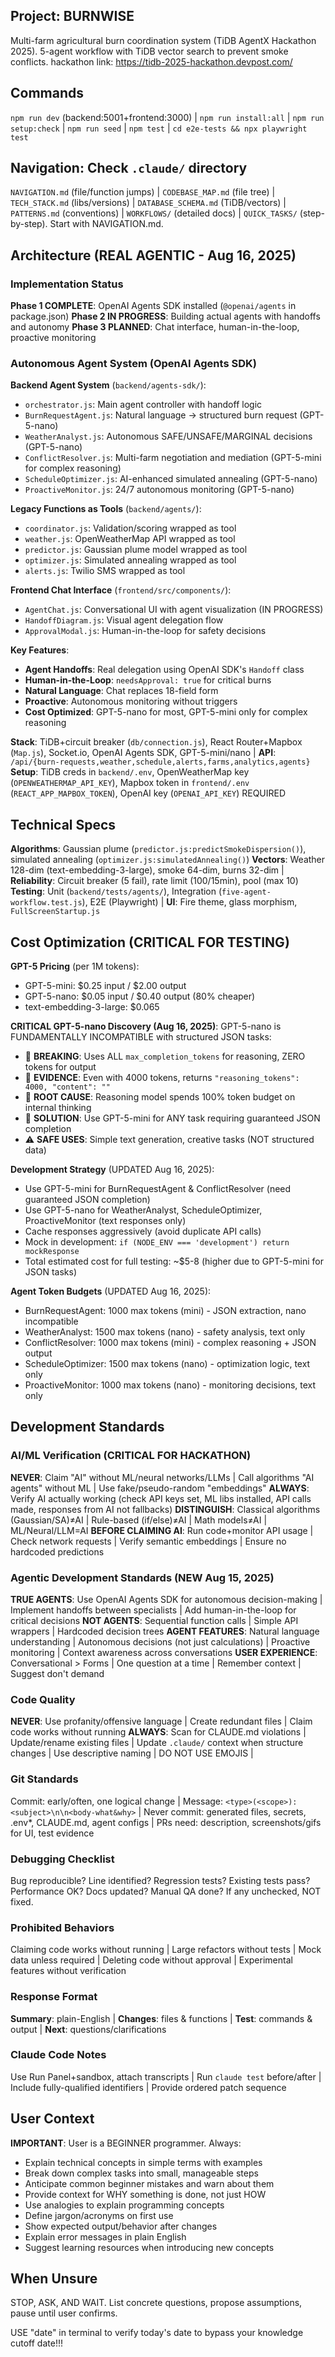 ## Project: BURNWISE
Multi-farm agricultural burn coordination system (TiDB AgentX Hackathon 2025). 5-agent workflow with TiDB vector search to prevent smoke conflicts. hackathon link: https://tidb-2025-hackathon.devpost.com/ 

## Commands
`npm run dev` (backend:5001+frontend:3000) | `npm run install:all` | `npm run setup:check` | `npm run seed` | `npm test` | `cd e2e-tests && npx playwright test`

## Navigation: Check `.claude/` directory
`NAVIGATION.md` (file/function jumps) | `CODEBASE_MAP.md` (file tree) | `TECH_STACK.md` (libs/versions) | `DATABASE_SCHEMA.md` (TiDB/vectors) | `PATTERNS.md` (conventions) | `WORKFLOWS/` (detailed docs) | `QUICK_TASKS/` (step-by-step). Start with NAVIGATION.md.

## Architecture (REAL AGENTIC - Aug 16, 2025)

### Implementation Status
**Phase 1 COMPLETE**: OpenAI Agents SDK installed (`@openai/agents` in package.json)
**Phase 2 IN PROGRESS**: Building actual agents with handoffs and autonomy
**Phase 3 PLANNED**: Chat interface, human-in-the-loop, proactive monitoring

### Autonomous Agent System (OpenAI Agents SDK)
**Backend Agent System** (`backend/agents-sdk/`):
- `orchestrator.js`: Main agent controller with handoff logic
- `BurnRequestAgent.js`: Natural language → structured burn request (GPT-5-nano)
- `WeatherAnalyst.js`: Autonomous SAFE/UNSAFE/MARGINAL decisions (GPT-5-nano)
- `ConflictResolver.js`: Multi-farm negotiation and mediation (GPT-5-mini for complex reasoning)
- `ScheduleOptimizer.js`: AI-enhanced simulated annealing (GPT-5-nano)
- `ProactiveMonitor.js`: 24/7 autonomous monitoring (GPT-5-nano)

**Legacy Functions as Tools** (`backend/agents/`):
- `coordinator.js`: Validation/scoring wrapped as tool
- `weather.js`: OpenWeatherMap API wrapped as tool
- `predictor.js`: Gaussian plume model wrapped as tool
- `optimizer.js`: Simulated annealing wrapped as tool
- `alerts.js`: Twilio SMS wrapped as tool

**Frontend Chat Interface** (`frontend/src/components/`):
- `AgentChat.js`: Conversational UI with agent visualization (IN PROGRESS)
- `HandoffDiagram.js`: Visual agent delegation flow
- `ApprovalModal.js`: Human-in-the-loop for safety decisions

**Key Features**:
- **Agent Handoffs**: Real delegation using OpenAI SDK's `Handoff` class
- **Human-in-the-Loop**: `needsApproval: true` for critical burns
- **Natural Language**: Chat replaces 18-field form
- **Proactive**: Autonomous monitoring without triggers
- **Cost Optimized**: GPT-5-nano for most, GPT-5-mini only for complex reasoning

**Stack**: TiDB+circuit breaker (`db/connection.js`), React Router+Mapbox (`Map.js`), Socket.io, OpenAI Agents SDK, GPT-5-mini/nano | **API**: `/api/{burn-requests,weather,schedule,alerts,farms,analytics,agents}`
**Setup**: TiDB creds in `backend/.env`, OpenWeatherMap key (`OPENWEATHERMAP_API_KEY`), Mapbox token in `frontend/.env` (`REACT_APP_MAPBOX_TOKEN`), OpenAI key (`OPENAI_API_KEY`) REQUIRED

## Technical Specs
**Algorithms**: Gaussian plume (`predictor.js:predictSmokeDispersion()`), simulated annealing (`optimizer.js:simulatedAnnealing()`)
**Vectors**: Weather 128-dim (text-embedding-3-large), smoke 64-dim, burns 32-dim | **Reliability**: Circuit breaker (5 fail), rate limit (100/15min), pool (max 10)
**Testing**: Unit (`backend/tests/agents/`), Integration (`five-agent-workflow.test.js`), E2E (Playwright) | **UI**: Fire theme, glass morphism, `FullScreenStartup.js`

## Cost Optimization (CRITICAL FOR TESTING)
**GPT-5 Pricing** (per 1M tokens):
- GPT-5-mini: $0.25 input / $2.00 output
- GPT-5-nano: $0.05 input / $0.40 output (80% cheaper)
- text-embedding-3-large: $0.065

**CRITICAL GPT-5-nano Discovery (Aug 16, 2025)**:
GPT-5-nano is FUNDAMENTALLY INCOMPATIBLE with structured JSON tasks:
- 🚨 **BREAKING**: Uses ALL `max_completion_tokens` for reasoning, ZERO tokens for output
- 🚨 **EVIDENCE**: Even with 4000 tokens, returns `"reasoning_tokens": 4000, "content": ""`
- 🚨 **ROOT CAUSE**: Reasoning model spends 100% token budget on internal thinking
- 🚨 **SOLUTION**: Use GPT-5-mini for ANY task requiring guaranteed JSON completion
- ⚠️ **SAFE USES**: Simple text generation, creative tasks (NOT structured data)

**Development Strategy** (UPDATED Aug 16, 2025):
- Use GPT-5-mini for BurnRequestAgent & ConflictResolver (need guaranteed JSON completion)
- Use GPT-5-nano for WeatherAnalyst, ScheduleOptimizer, ProactiveMonitor (text responses only)
- Cache responses aggressively (avoid duplicate API calls)
- Mock in development: `if (NODE_ENV === 'development') return mockResponse`
- Total estimated cost for full testing: ~$5-8 (higher due to GPT-5-mini for JSON tasks)

**Agent Token Budgets** (UPDATED Aug 16, 2025):
- BurnRequestAgent: 1000 max tokens (mini) - JSON extraction, nano incompatible
- WeatherAnalyst: 1500 max tokens (nano) - safety analysis, text only
- ConflictResolver: 1000 max tokens (mini) - complex reasoning + JSON output
- ScheduleOptimizer: 1500 max tokens (nano) - optimization logic, text only
- ProactiveMonitor: 1000 max tokens (nano) - monitoring decisions, text only

## Development Standards

### AI/ML Verification (CRITICAL FOR HACKATHON)
**NEVER**: Claim "AI" without ML/neural networks/LLMs | Call algorithms "AI agents" without ML | Use fake/pseudo-random "embeddings"
**ALWAYS**: Verify AI actually working (check API keys set, ML libs installed, API calls made, responses from AI not fallbacks)
**DISTINGUISH**: Classical algorithms (Gaussian/SA)≠AI | Rule-based (if/else)≠AI | Math models≠AI | ML/Neural/LLM=AI
**BEFORE CLAIMING AI**: Run code+monitor API usage | Check network requests | Verify semantic embeddings | Ensure no hardcoded predictions

### Agentic Development Standards (NEW Aug 15, 2025)
**TRUE AGENTS**: Use OpenAI Agents SDK for autonomous decision-making | Implement handoffs between specialists | Add human-in-the-loop for critical decisions
**NOT AGENTS**: Sequential function calls | Simple API wrappers | Hardcoded decision trees
**AGENT FEATURES**: Natural language understanding | Autonomous decisions (not just calculations) | Proactive monitoring | Context awareness across conversations
**USER EXPERIENCE**: Conversational > Forms | One question at a time | Remember context | Suggest don't demand

### Code Quality
**NEVER**: Use profanity/offensive language | Create redundant files | Claim code works without running
**ALWAYS**: Scan for CLAUDE.md violations | Update/rename existing files | Update `.claude/` context when structure changes | Use descriptive naming | DO NOT USE EMOJIS |

### Git Standards
Commit: early/often, one logical change | Message: `<type>(<scope>): <subject>\n\n<body-what&why>` | Never commit: generated files, secrets, .env*, CLAUDE.md, agent configs | PRs need: description, screenshots/gifs for UI, test evidence

### Debugging Checklist
Bug reproducible? Line identified? Regression tests? Existing tests pass? Performance OK? Docs updated? Manual QA done? If any unchecked, NOT fixed.

### Prohibited Behaviors
Claiming code works without running | Large refactors without tests | Mock data unless required | Deleting code without approval | Experimental features without verification

### Response Format
**Summary**: plain-English | **Changes**: files & functions | **Test**: commands & output | **Next**: questions/clarifications

### Claude Code Notes
Use Run Panel+sandbox, attach transcripts | Run `claude test` before/after | Include fully-qualified identifiers | Provide ordered patch sequence

## User Context
**IMPORTANT**: User is a BEGINNER programmer. Always:
- Explain technical concepts in simple terms with examples
- Break down complex tasks into small, manageable steps
- Anticipate common beginner mistakes and warn about them
- Provide context for WHY something is done, not just HOW
- Use analogies to explain programming concepts
- Define jargon/acronyms on first use
- Show expected output/behavior after changes
- Explain error messages in plain English
- Suggest learning resources when introducing new concepts

## When Unsure
STOP, ASK, AND WAIT. List concrete questions, propose assumptions, pause until user confirms.

USE "date" in terminal to verify today's date to bypass your knowledge cutoff date!!!